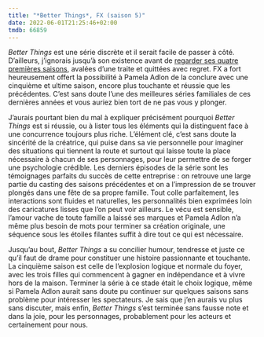 ```yaml
---
title: "*Better Things*, FX (saison 5)"
date: 2022-06-01T21:25:46+02:00
tmdb: 66859 
---
```


*Better Things* est une série discrète et il serait facile de passer à côté. D’ailleurs, j’ignorais jusqu’à son existence avant de [regarder ses quatre premières saisons](https://voiretmanger.fr/better-things-adlon-ck-fx/), avalées d’une traite et quittées avec regret. FX a fort heureusement offert la possibilité à Pamela Adlon de la conclure avec une cinquième et ultime saison, encore plus touchante et réussie que les précédentes. C’est sans doute l’une des meilleures séries familiales de ces dernières années et vous auriez bien tort de ne pas vous y plonger. 

J’aurais pourtant bien du mal à expliquer précisément pourquoi *Better Things* est si réussie, ou à lister tous les éléments qui la distinguent face à une concurrence toujours plus riche. L’élément clé, c’est sans doute la sincérité de la créatrice, qui puise dans sa vie personnelle pour imaginer des situations qui tiennent la route et surtout qui laisse toute la place nécessaire à chacun de ses personnages, pour leur permettre de se forger une psychologie crédible. Les derniers épisodes de la série sont les témoignages parfaits du succès de cette entreprise : on retrouve une large partie du casting des saisons précédentes et on a l’impression de se trouver plongés dans une fête de sa propre famille. Tout colle parfaitement, les interactions sont fluides et naturelles, les personnalités bien exprimées loin des caricatures lisses que l’on peut voir ailleurs. Le vécu est sensible, l’amour vache de toute famille a laissé ses marques et Pamela Adlon n’a même plus besoin de mots pour terminer sa création originale, une séquence sous les étoiles filantes suffit à dire tout ce qui est nécessaire.

Jusqu’au bout, *Better Things* a su concilier humour, tendresse et juste ce qu’il faut de drame pour constituer une histoire passionnante et touchante. La cinquième saison est celle de l’explosion logique et normale du foyer, avec les trois filles qui commencent à gagner en indépendance et à vivre hors de la maison. Terminer la série à ce stade était le choix logique, même si Pamela Adlon aurait sans doute pu continuer sur quelques saisons sans problème pour intéresser les spectateurs. Je sais que j’en aurais vu plus sans discuter, mais enfin, *Better Things* s’est terminée sans fausse note et dans la joie, pour les personnages, probablement pour les acteurs et certainement pour nous.